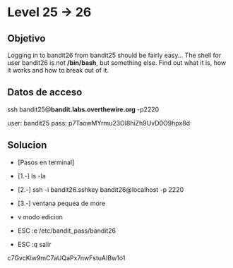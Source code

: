 # Level 25 -> 26

## Objetivo
Logging in to bandit26 from bandit25 should be fairly easy… The shell for user bandit26 is not **/bin/bash**, but something else. Find out what it is, how it works and how to break out of it.

## Datos de acceso
ssh bandit25@**bandit.labs.overthewire.org** -p2220

user: bandit25
pass: p7TaowMYrmu23Ol8hiZh9UvD0O9hpx8d

## Solucion 
- [Pasos en terminal]

- [1.-] ls -la

- [2.-] ssh -i bandit26.sshkey bandit26@localhost  -p 2220
- [3.-] ventana pequea de more

- v modo edicion
- ESC :e /etc/bandit_pass/bandit26
- ESC :q salir

c7GvcKlw9mC7aUQaPx7nwFstuAIBw1o1
